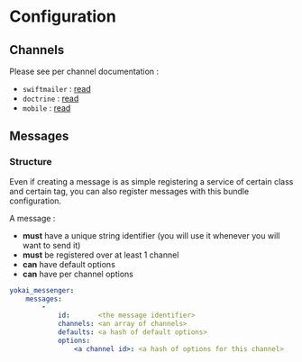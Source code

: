 Configuration
=============


Channels
--------

Please see per channel documentation :

- `swiftmailer` : [read](channels/swiftmailer.md)
- `doctrine` : [read](channels/doctrine.md)
- `mobile` : [read](channels/mobile.md)


Messages
--------

### Structure

Even if creating a message is as simple registering a service of certain class and certain tag,
you can also register messages with this bundle configuration.

A message :

- **must** have a unique string identifier (you will use it whenever you will want to send it)
- **must** be registered over at least 1 channel
- **can** have default options
- **can** have per channel options

``` yaml
yokai_messenger:
    messages:
        -
            id:       <the message identifier>
            channels: <an array of channels>
            defaults: <a hash of default options>
            options: 
                <a channel id>: <a hash of options for this channel>
```
